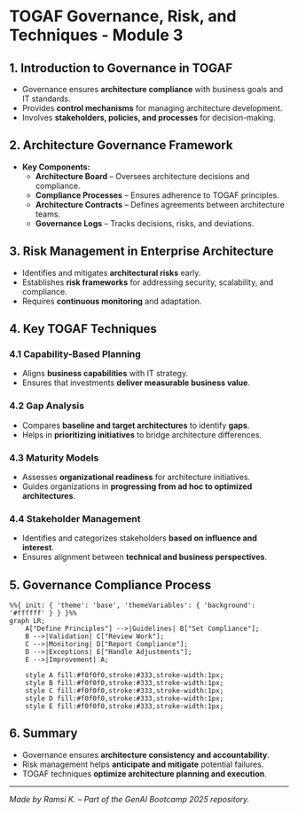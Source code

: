 # TOGAF Governance, Risk, and Techniques - Module 3

## 1. Introduction to Governance in TOGAF

- Governance ensures **architecture compliance** with business goals and IT standards.
- Provides **control mechanisms** for managing architecture development.
- Involves **stakeholders, policies, and processes** for decision-making.

## 2. Architecture Governance Framework

- **Key Components:**
  - **Architecture Board** – Oversees architecture decisions and compliance.
  - **Compliance Processes** – Ensures adherence to TOGAF principles.
  - **Architecture Contracts** – Defines agreements between architecture teams.
  - **Governance Logs** – Tracks decisions, risks, and deviations.

## 3. Risk Management in Enterprise Architecture

- Identifies and mitigates **architectural risks** early.
- Establishes **risk frameworks** for addressing security, scalability, and compliance.
- Requires **continuous monitoring** and adaptation.

## 4. Key TOGAF Techniques

### 4.1 Capability-Based Planning

- Aligns **business capabilities** with IT strategy.
- Ensures that investments **deliver measurable business value**.

### 4.2 Gap Analysis

- Compares **baseline and target architectures** to identify **gaps**.
- Helps in **prioritizing initiatives** to bridge architecture differences.

### 4.3 Maturity Models

- Assesses **organizational readiness** for architecture initiatives.
- Guides organizations in **progressing from ad hoc to optimized architectures**.

### 4.4 Stakeholder Management

- Identifies and categorizes stakeholders **based on influence and interest**.
- Ensures alignment between **technical and business perspectives**.

## 5. Governance Compliance Process

```mermaid
%%{ init: { 'theme': 'base', 'themeVariables': { 'background': '#ffffff' } } }%%
graph LR;
    A["Define Principles"] -->|Guidelines| B["Set Compliance"];
    B -->|Validation| C["Review Work"];
    C -->|Monitoring| D["Report Compliance"];
    D -->|Exceptions| E["Handle Adjustments"];
    E -->|Improvement| A;
    
    style A fill:#f0f0f0,stroke:#333,stroke-width:1px;
    style B fill:#f0f0f0,stroke:#333,stroke-width:1px;
    style C fill:#f0f0f0,stroke:#333,stroke-width:1px;
    style D fill:#f0f0f0,stroke:#333,stroke-width:1px;
    style E fill:#f0f0f0,stroke:#333,stroke-width:1px;

```

## 6. Summary

- Governance ensures **architecture consistency and accountability**.
- Risk management helps **anticipate and mitigate** potential failures.
- TOGAF techniques **optimize architecture planning and execution**.

---
*Made by Ramsi K. – Part of the GenAI Bootcamp 2025 repository.*
